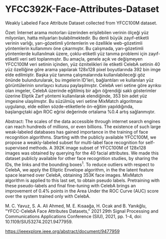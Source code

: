 # YFCC392K-Face-Attributes-Dataset
Weakly Labeled Face Attribute Dataset collected from YFCC100M dataset.

Özet: İnternet arama motorları üzerinden erişilebilen verinin ölçeği yüz milyonları, hatta milyarları bulabilmektedir. Bu denli büyük zayıf-etiketli verinin varlığı, yarı-gözetimli yöntemlerin ve özellikle web-gözetimli yöntemlerin kullanımını öne çıkarmıştır. Bu çalışmada, yarı-gözetimli yöntemlerde kullanılmak üzere, çoklu-etiketli yüz tanıma problemi için zayıf-etiketli veri seti toplanmıştır. Bu amaçla, genele açık ve değişmeyen YFCC100M veri setinin içinden, yüz öznitelikleri ile etiketli CelebA setinin 40 yüz özelliğine göre arama yapılarak 128x128 pixel boyutlarında 392 bin imge elde edilmiştir. Başka yüz tanıma çalışmalarında kullanılabileceği göz önünde bulundurularak, bu imgelerin ID'leri, bağlantıları ve kullanılan yüz görüntülerinin sınırlayıcı kutusu  paylaşılmıştır. 
CelebA veri setine göre ayrıksı olan imgeler, CelebA üzerinde eğitilmiş bir ağın öğrendiği saklı gösterimler üzerine Eliptik Zarf yöntemi kullanılarak elendiğinde, 353 bin  adet yüz imgesine ulaşılmıştır. Bu süzülmüş veri setine MixMatch algoritması uygulanıp, elde edilen sözde-etiketlerle ön-eğitim yapıldığında, başlangıçtaki ağın ROC eğrisi değerinde ortalama %0.4 artış sağlanmıştır.

Abstract: The scales of the data accessible through internet search engines can reach hundreds of millions, or even billions. The existence of such large weak-labeled databases has gained importance in the training of face recognition algorithms. Starting with the publicly available YFCC100M, we propose a weakly-labeled subset for multi-label face recognition for self-supervised methods.  A 392K image subset of YFCC100M of 128x128 images  was obtained by querying for the 40 facial attributes.  We made this dataset publicly available for other face recognition studies, by sharing the IDs, the links and the bounding boxes$^1$. To reduce outliers with respect to CelebA, we apply the Elliptic Envelope algorithm, in the the latent feature space learned over CelebA, obtaining 353K face images. MixMatch algorithm is applied to this last set, to obtain pseudo labels. Pretraining with these pseudo-labels and final fine-tuning with CelebA brings an improvement of 0.4\% points in the Area Under the ROC Curve (AUC) score over the system trained only with CelebA.

M. C. Yavuz, S. A. Ali Ahmed, M. E. Kısaağa, H. Ocak and B. Yanıkğlu, "YFCC-CelebA Face Attributes Datasets," 2021 29th Signal Processing and Communications Applications Conference (SIU), 2021, pp. 1-4, doi: 10.1109/SIU53274.2021.9477959.

https://ieeexplore.ieee.org/abstract/document/9477959

